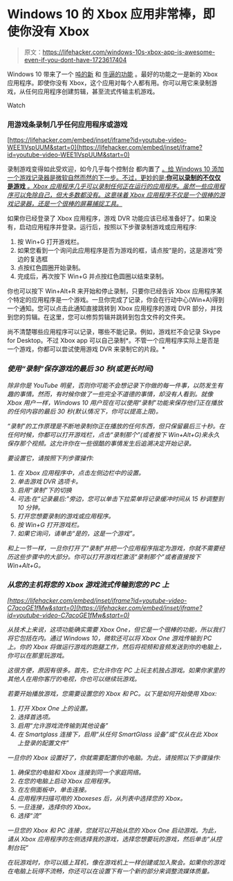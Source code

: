 # Windows 10 的 Xbox 应用非常棒，即使你没有 Xbox

> 原文：<https://lifehacker.com/windows-10s-xbox-app-is-awesome-even-if-you-dont-have-1723617404>

Windows 10 带来了一个 [吨的新](http://lifehacker.com/the-best-new-features-of-windows-10-1680904614) 和 [牛逼的功能](http://lifehacker.com/the-best-windows-10-features-you-probably-haven-t-heard-1721054092) 。最好的功能之一是新的 Xbox 应用程序。即使你没有 Xbox，这个应用对每个人都有用。你可以用它来录制游戏，从任何应用程序创建剪辑，甚至流式传输主机游戏。

Watch

### **用游戏条**录制几乎任何应用程序或游戏

 [https://lifehacker.com/embed/inset/iframe?id=youtube-video-WEE1lVspUUM&start=0](https://lifehacker.com/embed/inset/iframe?id=youtube-video-WEE1lVspUUM&start=0) 

录制游戏变得如此受欢迎，如今几乎每个控制台 都内置了 [。给 Windows 10 添加一个游戏记录器是微软自然而然的下一步。不过，更妙的是:**你可以录制的不仅仅是游戏** *。Xbox 应用程序几乎可以录制任何正在运行的应用程序。虽然一些应用程序可以免除自己，但大多数都没有。这意味着 Xbox 应用程序不仅是一个很棒的游戏记录器，还是一个很棒的屏幕捕捉工具。*](http://lifehacker.com/how-to-stream-or-record-your-games-for-broadcast-online-1702860349)

如果你已经登录了 Xbox 应用程序，游戏 DVR 功能应该已经准备好了。如果没有，启动应用程序并登录。运行后，按照以下步骤录制游戏或应用程序:

1.  按 Win+G 打开游戏栏。
2.  如果您看到一个询问此应用程序是否为游戏的框，请点按“是的，这是游戏”旁边的复选框
3.  点按红色圆圈开始录制。
4.  完成后，再次按下 Win+G 并点按红色圆圈以结束录制。

你也可以按下 Win+Alt+R 来开始和停止录制，只要你已经告诉 Xbox 应用程序某个特定的应用程序是一个游戏。一旦你完成了记录，你会在行动中心(Win+A)得到一个通知。您可以点击此通知直接跳转到 Xbox 应用程序的游戏 DVR 部分，并找到您的剪辑。在这里，您可以修剪剪辑并跳转到包含文件的文件夹。

尚不清楚哪些应用程序可以记录，哪些不能记录。例如，游戏栏不会记录 Skype for Desktop。不过 Xbox app 可以自己录制*。不管一个应用程序实际上是否是一个游戏，你都可以尝试使用游戏 DVR 来录制它的片段。*

### ***使用“录制”保存游戏的最后 30 秒(或更长时间)***

*除非你是 YouTube 明星，否则你可能不会想记录下你做的每一件事，以防发生有趣的事情。然而，有时候你做了一些完全不道德的事情，却没有人看到。就像 Xbox 用户一样，Windows 10 用户现在可以使用“录制”功能来保存他们正在播放的任何内容的最后 30 秒(默认情况下，你可以提高上限)。*

*“录制”的工作原理是不断地录制你正在播放的任何东西，但只保留最后三十秒。在任何时候，你都可以打开游戏栏，点击“录制那个”(或者按下 Win+Alt+G)来永久保存那个视频。这允许你在一些很酷的事情发生后追溯决定开始记录。*

*要设置它，请按照下列步骤操作:*

1.  *在 Xbox 应用程序中，点击左侧边栏中的设置。*
2.  *单击游戏 DVR 选项卡。*
3.  *启用“录制”下的切换*
4.  *可选:在“记录最后:”旁边，您可以单击下拉菜单将记录缓冲时间从 15 秒调整到 10 分钟。*
5.  *打开您想要录制的游戏或应用程序。*
6.  *按 Win+G 打开游戏栏。*
7.  *如果它询问，请单击“是的，这是一个游戏”。*

*和上一节一样，一旦你打开了“录制”并把一个应用程序指定为游戏，你就不需要经历这些步骤中的大部分。你可以打开游戏栏激活“录制那个”或者直接按下 Win+Alt+G。*

### ***从您的主机将您的 Xbox 游戏流式传输到您的 PC 上***

 *[https://lifehacker.com/embed/inset/iframe?id=youtube-video-C7acoGE1fMw&start=0](https://lifehacker.com/embed/inset/iframe?id=youtube-video-C7acoGE1fMw&start=0)* 

*从技术上来说，这项功能确实需要 Xbox One，但它是一个很棒的功能，所以我们将它包括在内。通过 Windows 10，微软还可以将 Xbox One 游戏传输到 PC 上。你的 Xbox 将做运行游戏的跑腿工作，然后将视频和音频发送到你的电脑上，你可以在那里玩游戏。*

*这很方便，原因有很多。首先，它允许你在 PC 上玩主机独占游戏。如果你家里的其他人在用你客厅的电视，你也可以继续玩游戏。*

*若要开始播放游戏，您需要设置您的 Xbox 和 PC。以下是如何开始使用 Xbox:*

1.  *打开 Xbox One 上的设置。*
2.  *选择首选项。*
3.  *启用“允许游戏流传输到其他设备”*
4.  *在 Smartglass 连接下，启用“从任何 SmartGlass 设备”或“仅从在此 Xbox 上登录的配置文件”*

*一旦你的 Xbox 设置好了，你就需要配置你的电脑。为此，请按照以下步骤操作:*

1.  *确保您的电脑和 Xbox 连接到同一个家庭网络。*
2.  *在您的电脑上启动 Xbox 应用程序。*
3.  *在左侧面板中，单击连接。*
4.  *应用程序扫描可用的 Xboxeses 后，从列表中选择您的 Xbox。*
5.  *一旦连接，选择你的 Xbox。*
6.  *选择“流”*

*一旦您的 Xbox 和 PC 连接，您就可以开始从您的 Xbox One 启动游戏。为此，请从 Xbox 应用程序的左侧选择我的游戏，选择您想要玩的游戏，然后单击“从控制台玩”*

*在玩游戏时，你可以插上耳机，像在游戏机上一样创建或加入聚会。如果你的游戏在电脑上玩得不流畅，你还可以在设置下有一个新的部分来调整流媒体质量。*